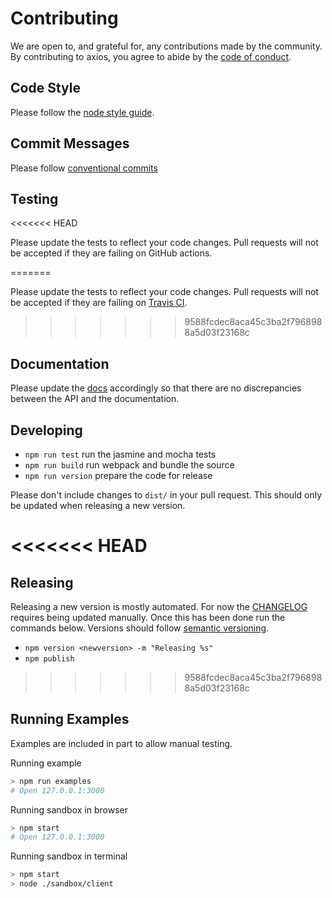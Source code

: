 # Contributing

We are open to, and grateful for, any contributions made by the community. By contributing to axios, you agree to abide by the [code of conduct](https://github.com/axios/axios/blob/main/CODE_OF_CONDUCT.md).

## Code Style

Please follow the [node style guide](https://github.com/felixge/node-style-guide).

## Commit Messages

Please follow [conventional commits](https://www.conventionalcommits.org/en/v1.0.0/)

## Testing
<<<<<<< HEAD

Please update the tests to reflect your code changes. Pull requests will not be accepted if they are failing on GitHub actions.

=======

Please update the tests to reflect your code changes. Pull requests will not be accepted if they are failing on [Travis CI](https://travis-ci.org/axios/axios).

>>>>>>> 9588fcdec8aca45c3ba2f7968988a5d03f23168c
## Documentation

Please update the [docs](README.md) accordingly so that there are no discrepancies between the API and the documentation.

## Developing

- `npm run test` run the jasmine and mocha tests
- `npm run build` run webpack and bundle the source
- `npm run version` prepare the code for release

Please don't include changes to `dist/` in your pull request. This should only be updated when releasing a new version.

<<<<<<< HEAD
=======
## Releasing

Releasing a new version is mostly automated. For now the [CHANGELOG](https://github.com/axios/axios/blob/main/CHANGELOG.md) requires being updated manually. Once this has been done run the commands below. Versions should follow [semantic versioning](http://semver.org/).

- `npm version <newversion> -m "Releasing %s"`
- `npm publish`

>>>>>>> 9588fcdec8aca45c3ba2f7968988a5d03f23168c
## Running Examples

Examples are included in part to allow manual testing.

Running example

```bash
> npm run examples
# Open 127.0.0.1:3000
```

Running sandbox in browser

```bash
> npm start
# Open 127.0.0.1:3000
```

Running sandbox in terminal

```bash
> npm start
> node ./sandbox/client
```
